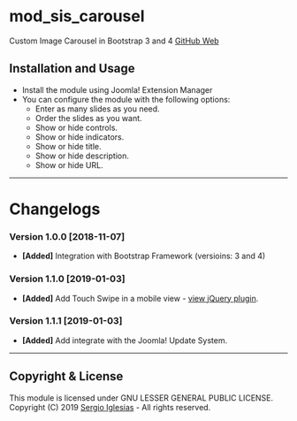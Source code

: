 # mod_sis_carousel
Custom Image Carousel in Bootstrap 3 and 4
[GitHub Web](https://sergiois.github.io/sis-carousel.html "SIS Carousel")

## Installation and Usage
* Install the module using Joomla! Extension Manager
* You can configure the module with the following options:
    * Enter as many slides as you need.
    * Order the slides as you want.
    * Show or hide controls.
    * Show or hide indicators.
    * Show or hide title.
    * Show or hide description.
    * Show or hide URL.

* * *

# Changelogs

### Version 1.0.0 [2018-11-07]
* **[Added]** Integration with Bootstrap Framework (versioins: 3 and 4)

### Version 1.1.0 [2019-01-03]
* **[Added]** Add Touch Swipe in a mobile view - [view jQuery plugin](https://github.com/mattbryson/TouchSwipe-Jquery-Plugin "view jQuery plugin").

### Version 1.1.1 [2019-01-03]
* **[Added]** Add integrate with the Joomla! Update System.

* * *

## Copyright & License
This module is licensed under GNU LESSER GENERAL PUBLIC LICENSE.
Copyright (C) 2019 [Sergio Iglesias](https://sergioiglesias.net) - All rights reserved.